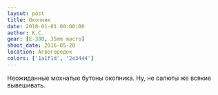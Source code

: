 ```yaml
---
layout: post
title: Окопник
date: 2018-01-01 00:00:00
author: К.С.
gear: [E-300, 35mm macro]
shoot_date: 2016-05-28
location: Агрогородок
colors: ['1a1f1d', '2e3444']
---
```

Неожиданные мохнатые бутоны окопника. Ну, не салюты же всякие вывешивать.
